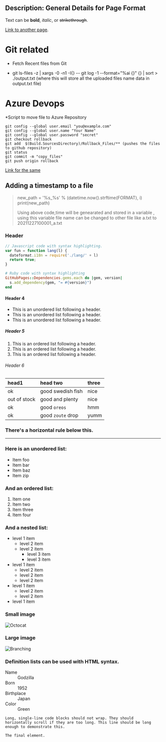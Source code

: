 
Description: General Details for Page Format
---

Text can be **bold**, _italic_, or ~~strikethrough~~.

[Link to another page](https://www.youtube.com/channel/UCvScgo6mAvbMEjszK4sSj6g).


# Git related

* Fetch Recent files from Git
- git ls-files -z | xargs -0 -n1 -I{} -- git log -1 --format="%ai {}" {} | sort > ./output.txt (where this will store all the uploaded files name data in output.txt file)

# Azure Devops

*Script to move file to Azure Repository
```
git config --global user.email "you@example.com"
git config --global user.name "Your Name"
git config --global user.password "secret"
git checkout rollback
git add  $(Build.SourcesDirectory)/Rollback_Files/** (pushes the files to github repository)
git status
git commit -m "copy_files"
git push origin rollback
```
[Link for the same](https://stackoverflow.com/questions/66323959/how-to-move-azure-git-repos-file-from-one-folder-to-another-folder-using-azure-d)

## Adding a timestamp to a file

> new_path = '%s_%s' % (datetime.now().strftime(FORMAT), i)
> print(new_path)
>
> Using above code,time will be genearated and stored in a variable , using this variable file name can be changed to other file like a.txt to 20211227100001_a.txt

### Header

```js
// Javascript code with syntax highlighting.
var fun = function lang(l) {
  dateformat.i18n = require('./lang/' + l)
  return true;
}
```

```ruby
# Ruby code with syntax highlighting
GitHubPages::Dependencies.gems.each do |gem, version|
  s.add_dependency(gem, "= #{version}")
end
```

#### Header 4

*   This is an unordered list following a header.
*   This is an unordered list following a header.
*   This is an unordered list following a header.

##### Header 5

1.  This is an ordered list following a header.
2.  This is an ordered list following a header.
3.  This is an ordered list following a header.

###### Header 6

| head1        | head two          | three |
|:-------------|:------------------|:------|
| ok           | good swedish fish | nice  |
| out of stock | good and plenty   | nice  |
| ok           | good `oreos`      | hmm   |
| ok           | good `zoute` drop | yumm  |

### There's a horizontal rule below this.

* * *

### Here is an unordered list:

*   Item foo
*   Item bar
*   Item baz
*   Item zip

### And an ordered list:

1.  Item one
1.  Item two
1.  Item three
1.  Item four

### And a nested list:

- level 1 item
  - level 2 item
  - level 2 item
    - level 3 item
    - level 3 item
- level 1 item
  - level 2 item
  - level 2 item
  - level 2 item
- level 1 item
  - level 2 item
  - level 2 item
- level 1 item

### Small image

![Octocat](https://github.githubassets.com/images/icons/emoji/octocat.png)

### Large image

![Branching](https://guides.github.com/activities/hello-world/branching.png)


### Definition lists can be used with HTML syntax.

<dl>
<dt>Name</dt>
<dd>Godzilla</dd>
<dt>Born</dt>
<dd>1952</dd>
<dt>Birthplace</dt>
<dd>Japan</dd>
<dt>Color</dt>
<dd>Green</dd>
</dl>

```
Long, single-line code blocks should not wrap. They should horizontally scroll if they are too long. This line should be long enough to demonstrate this.
```

```
The final element.
```
